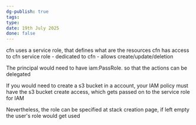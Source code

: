 ```yaml
---
dg-publish: true
tags: 
type: 
date: 19th July 2025
done: false
---
```


cfn uses a service role, that defines what are the resources cfn has access to
cfn service role - dedicated to cfn - allows create/update/deletion

The principal would need to have iam:PassRole. so that the actions can be delegated

If you would need to create a s3 bucket in a account, your IAM policy must have the s3 bucket create access, which gets passed on to the service role for IAM

Nevertheless, the role can be specified at stack creation page, if left empty the user's role would get used